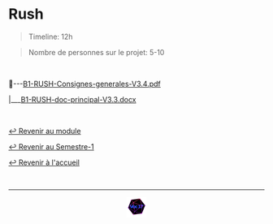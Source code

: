 # Rush

> Timeline: 12h

> Nombre de personnes sur le projet: 5-10

<br>

📂---[B1-RUSH-Consignes-generales-V3.4.pdf](https://github.com/Studio-17/Epitech-Subjects/blob/main/Semester-1/B-FRE-100/Rush/B1-RUSH-Consignes-generales-V3.4.pdf)

|\_\_\_[B1-RUSH-doc-principal-V3.3.docx](https://github.com/Studio-17/Epitech-Subjects/blob/main/Semester-1/B-FRE-100/Rush/B1-RUSH-doc-principal-V3.3.docx)

<br>

[↩️ Revenir au module](https://github.com/Studio-17/Epitech-Subjects/tree/main/Semester-1/B-FRE-100)

[↩️ Revenir au Semestre-1](https://github.com/Studio-17/Epitech-Subjects/tree/main/Semester-1)

[↩️ Revenir à l'accueil](https://github.com/Studio-17/Epitech-Subjects)

<br>

---

<div align="center">

<a href="https://github.com/Studio-17" target="_blank"><img src="../../../assets/voc17.gif" width="40"></a>

</div>
